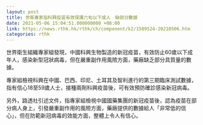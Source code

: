 ```yaml
---
layout: post
title: 世衛專家指科興疫苗有效保護六旬以下成人　缺部分數據
date: 2021-05-06 15:04:51.000000000 +08:00
link: https://news.rthk.hk/rthk/ch/component/k2/1589524-20210506.htm
categories: rthk
---
```


世界衛生組織專家組發現，中國科興生物製造的新冠疫苗，有效防止60歲以下成年人，感染新型冠狀病毒，但在嚴重副作用風險方面，藥廠缺乏部分具質量的數據。

專家組檢視科興在中國、巴西、印尼、土耳其及智利進行的第三期臨床測試數據，指有信心18至59歲人士，接種兩劑科興疫苗後，可有效預防確診感染新冠病毒。

另外，路透社引述文件，指專家組檢視中國國藥集團的新冠疫苗後，認為疫苗在部分病人身上，引發嚴重副作用的風險方面，藥廠提供的數據給人「非常低的信心」，但在防範新冠病毒的效能方面，整體上令人有信心。
